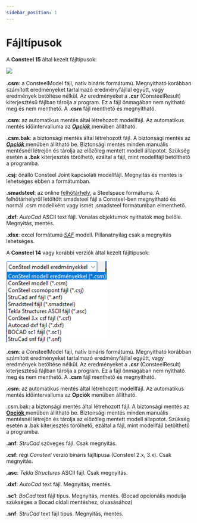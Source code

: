 ```yaml
---
sidebar_position: 1
---
```

# Fájltípusok

<!-- wp:paragraph -->

A **Consteel 15** által kezelt fájltípusok:

<!-- /wp:paragraph -->

<!-- wp:image {"align":"left","id":32506,"width":199,"height":110,"sizeSlug":"full","linkDestination":"media"} -->

[![](https://Consteelsoftware.com/wp-content/uploads/2022/02/fajltipusok_v15.png)](./img/wp-content-uploads-2022-02-fajltipusok_v15.png)

<!-- /wp:image -->

<!-- wp:paragraph -->

**.csm**: a ConsteelModel fájl, natív bináris formátumú. Megnyitható korábban számított eredményeket tartalmazó eredményfájllal együtt, vagy eredmények betöltése nélkül. Az eredményeket a **.csr** (ConsteelResult) kiterjesztésű fájlban tárolja a program. Ez a fájl önmagában nem nyitható meg és nem menthető. A **.csm** fájl menthető és megnyitható.

<!-- /wp:paragraph -->

<!-- wp:paragraph -->

**.csm**: az automatikus mentés által létrehozott modellfájl. Az automatikus mentés időintervalluma az [_**Opciók**_ ](../1_0_general-description/1_2_the-main-window#opciók-menü)menüben állítható.

<!-- /wp:paragraph -->

<!-- wp:paragraph -->

**.csm.bak**: a biztonsági mentés által létrehozott fájl. A biztonsági mentés az [_**Opciók**_ ](../1_0_general-description/1_2_the-main-window.md#opciók-menü)menüben állítható be. Biztonsági mentés minden manuális mentésnél létrejön és tárolja az előzőleg mentett modell állapotot. Szükség esetén a **.bak** kiterjesztés törölhető, ezáltal a fájl, mint modellfájl betölthető a programba.

<!-- /wp:paragraph -->

<!-- wp:paragraph -->

**.csj**: önálló Consteel Joint kapcsolati modellfájl. Megnyitás és mentés is lehetséges ebben a formátumban.

<!-- /wp:paragraph -->

<!-- wp:paragraph -->

**.smadsteel**: az online [felhőtárhely](../2_0_file-handling/2_2_cloud-save-and-sharing-models.md#felhőtárhely-szolgáltatások), a Steelspace formátuma. A felhőtárhelyről letöltött smadsteel fájl a Consteel-ben megnyitható és normál .csm modellként vagy ismét .smadsteel formátumban elmenthető.

<!-- /wp:paragraph -->

<!-- wp:paragraph -->

**.dxf**: _AutoCad_ ASCII text fájl. Vonalas objektumok nyithatók meg belőle. Megnyitás, mentés.

<!-- /wp:paragraph -->

<!-- wp:paragraph -->

**.xlsx**: excel formátumú [_SAF_](https://www.saf.guide/en/stable/getting-started/what-is-saf.html) modell. Pillanatnyilag csak a megnyitás lehetséges.

<!-- /wp:paragraph -->

<!-- wp:spacer {"height":"10px","editorskit":{"devices":false,"desktop":true,"tablet":true,"mobile":true,"loggedin":true,"loggedout":true,"acf_visibility":"","acf_field":"","acf_condition":"","acf_value":"","migrated":false,"unit_test":false},"editorskit_typography":{"name":"","family":"","weight":""},"extUtilities":[]} -->

<!-- /wp:spacer -->

<!-- wp:paragraph -->

A **Consteel 14** vagy korábbi verziók által kezelt fájltípusok:

<!-- /wp:paragraph -->

<!-- wp:image {"align":"left","id":32020,"width":203,"height":164,"sizeSlug":"full","linkDestination":"none"} -->

![](./img/wp-content-uploads-2022-01-fajltipusok_v14.png)

<!-- /wp:image -->

<!-- wp:paragraph -->

**.csm**: a ConsteelModel fájl, natív bináris formátumú. Megnyitható korábban számított eredményeket tartalmazó eredményfájllal együtt, vagy eredmények betöltése nélkül. Az eredményeket a **.csr** (ConsteelResult) kiterjesztésű fájlban tárolja a program. Ez a fájl önmagában nem nyitható meg és nem menthető. A **.csm** fájl menthető és megnyitható.

<!-- /wp:paragraph -->

<!-- wp:paragraph -->

**.csm**: az automatikus mentés által létrehozott modellfájl. Az automatikus mentés időintervalluma az **Opciók** menüben állítható.

<!-- /wp:paragraph -->

<!-- wp:paragraph -->

.csm.bak: a biztonsági mentés által létrehozott fájl. A biztonsági mentés az [**Opciók** ](../1_0_general-description/1_2_the-main-window.md#opciók-menü) menüben állítható be. Biztonsági mentés minden manuális mentésnél létrejön és tárolja az előzőleg mentett modell állapotot. Szükség esetén a .bak kiterjesztés törölhető, ezáltal a fájl, mint modellfájl betölthető a programba.

<!-- /wp:paragraph -->

<!-- wp:paragraph -->

**.anf**: _StruCad_ szöveges fájl. Csak megnyitás.

<!-- /wp:paragraph -->

<!-- wp:paragraph -->

**.csf**: régi _Consteel_ verzió bináris fájltípusa (Consteel 2.x, 3.x). Csak megnyitás.

<!-- /wp:paragraph -->

<!-- wp:paragraph -->

**.asc**: _Tekla Structures_ ASCII fájl. Csak megnyitás.

<!-- /wp:paragraph -->

<!-- wp:paragraph -->

**.dxf**: _AutoCad_ text fájl. Megnyitás, mentés.

<!-- /wp:paragraph -->

<!-- wp:paragraph -->

**.sc1**: _BoCad_ text fájl típus. Megnyitás, mentés. (Bocad opcionális modulja szükséges a Bocad oldali mentéshez, olvasásához)

<!-- /wp:paragraph -->

<!-- wp:paragraph -->

**.snf**: _StruCad_ text fájl típus. Megnyitás, mentés.

<!-- /wp:paragraph -->

